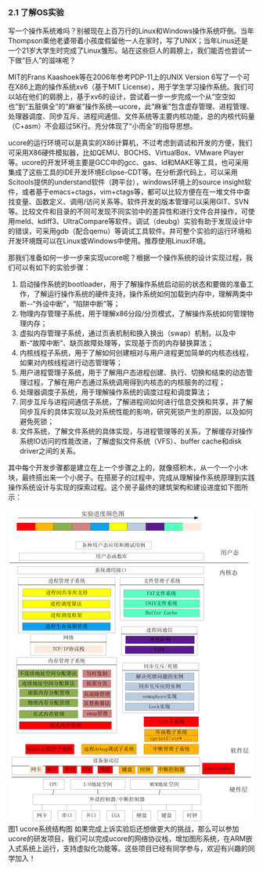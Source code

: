
### 2.1 了解OS实验
写一个操作系统难吗？别被现在上百万行的Linux和Windows操作系统吓倒。当年Thompson乘他老婆带着小孩度假留他一人在家时，写了UNIX；当年Linus还是一个21岁大学生时完成了Linux雏形。站在这些巨人的肩膀上，我们能否也尝试一下做“巨人”的滋味呢？

MIT的Frans Kaashoek等在2006年参考PDP-11上的UNIX Version 6写了一个可在X86上跑的操作系统xv6（基于MIT License），用于学生学习操作系统。我们可以站在他们的肩膀上，基于xv6的设计，尝试着一步一步完成一个从“空空如也”到“五脏俱全”的“麻雀”操作系统—ucore，此“麻雀”包含虚存管理、进程管理、处理器调度、同步互斥、进程间通信、文件系统等主要内核功能，总的内核代码量（C+asm）不会超过5K行。充分体现了“小而全”的指导思想。

ucore的运行环境可以是真实的X86计算机，不过考虑到调试和开发的方便，我们可采用X86硬件模拟器，比如QEMU、BOCHS、VirtualBox、VMware Player等。ucore的开发环境主要是GCC中的gcc、gas、ld和MAKE等工具，也可采用集成了这些工具的IDE开发环境Eclipse-CDT等。在分析源代码上，可以采用Scitools提供的understand软件（跨平台），windows环境上的source insight软件，或者基于emacs+ctags，vim+ctags等，都可以比较方便在在一堆文件中查找变量、函数定义、调用/访问关系等。软件开发的版本管理可以采用GIT、SVN等。比较文件和目录的不同可发现不同实验中的差异性和进行文件合并操作，可使用meld、kdiff3、UltraCompare等软件。调试（deubg）实验有助于发现设计中的错误，可采用gdb（配合qemu）等调试工具软件。并可整个实验的运行环境和开发环境既可以在Linux或Windows中使用。推荐使用Linux环境。

那我们准备如何一步一步来实现ucore呢？根据一个操作系统的设计实现过程，我们可以有如下的实验步骤：
1. 启动操作系统的bootloader，用于了解操作系统启动前的状态和要做的准备工作，了解运行操作系统的硬件支持，操作系统如何加载到内存中，理解两类中断--“外设中断”，“陷阱中断”等；
2. 物理内存管理子系统，用于理解x86分段/分页模式，了解操作系统如何管理物理内存；
3. 虚拟内存管理子系统，通过页表机制和换入换出（swap）机制，以及中断-“故障中断”、缺页故障处理等，实现基于页的内存替换算法；
4. 内核线程子系统，用于了解如何创建相对与用户进程更加简单的内核态线程，如果对内核线程进行动态管理等；
5. 用户进程管理子系统，用于了解用户态进程创建、执行、切换和结束的动态管理过程，了解在用户态通过系统调用得到内核态的内核服务的过程；
6. 处理器调度子系统，用于理解操作系统的调度过程和调度算法；
7. 同步互斥与进程间通信子系统，了解进程间如何进行信息交换和共享，并了解同步互斥的具体实现以及对系统性能的影响，研究死锁产生的原因，以及如何避免死锁；
8. 文件系统，了解文件系统的具体实现，与进程管理等的关系，了解缓存对操作系统IO访问的性能改进，了解虚拟文件系统（VFS）、buffer cache和disk driver之间的关系。

其中每个开发步骤都是建立在上一个步骤之上的，就像搭积木，从一个一个小木块，最终搭出来一个小房子。在搭房子的过程中，完成从理解操作系统原理到实践操作系统设计与实现的探索过程。这个房子最终的建筑架构和建设进度如下图所示：

![ucore系统结构图](./lab0_figs/image001.png "ucore系统结构图")
图1 ucore系统结构图
如果完成上诉实验后还想做更大的挑战，那么可以参加ucore的研发项目，我们可以完成ucore的网络协议栈，增加图形系统，在ARM嵌入式系统上运行，支持虚拟化功能等。这些项目已经有同学参与，欢迎有兴趣的同学加入！